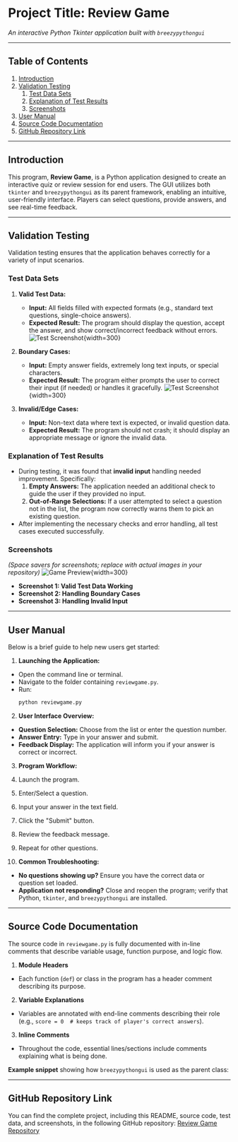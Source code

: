# Project Title: **Review Game**  
*An interactive Python Tkinter application built with `breezypythongui`*

---

## Table of Contents  
1. [Introduction](#introduction)  
2. [Validation Testing](#validation-testing)  
   1. [Test Data Sets](#test-data-sets)  
   2. [Explanation of Test Results](#explanation-of-test-results)  
   3. [Screenshots](#screenshots)  
3. [User Manual](#user-manual)  
4. [Source Code Documentation](#source-code-documentation)  
5. [GitHub Repository Link](#github-repository-link)  

---

## Introduction  
This program, **Review Game**, is a Python application designed to create an interactive quiz or review session for end users. The GUI utilizes both `tkinter` and `breezypythongui` as its parent framework, enabling an intuitive, user-friendly interface. Players can select questions, provide answers, and see real-time feedback.

---

## Validation Testing  
Validation testing ensures that the application behaves correctly for a variety of input scenarios.

### Test Data Sets  
1. **Valid Test Data:**  
   - **Input:** All fields filled with expected formats (e.g., standard text questions, single-choice answers).  
   - **Expected Result:** The program should display the question, accept the answer, and show correct/incorrect feedback without errors.
![Test Screenshot](assets/TEST3.png){width=300}

2. **Boundary Cases:**  
   - **Input:** Empty answer fields, extremely long text inputs, or special characters.  
   - **Expected Result:** The program either prompts the user to correct their input (if needed) or handles it gracefully.
![Test Screenshot](assets/TEST3.png){width=300}

3. **Invalid/Edge Cases:**  
   - **Input:** Non-text data where text is expected, or invalid question data.  
   - **Expected Result:** The program should not crash; it should display an appropriate message or ignore the invalid data.

### Explanation of Test Results  
- During testing, it was found that **invalid input** handling needed improvement. Specifically:  
  1. **Empty Answers:** The application needed an additional check to guide the user if they provided no input.  
  2. **Out-of-Range Selections:** If a user attempted to select a question not in the list, the program now correctly warns them to pick an existing question.  
- After implementing the necessary checks and error handling, all test cases executed successfully.

### Screenshots  
*(Space savers for screenshots; replace with actual images in your repository)*
![Game Preview](assets/PREVIEW.png){width=300}

- **Screenshot 1: Valid Test Data Working**  
- **Screenshot 2: Handling Boundary Cases**
- **Screenshot 3: Handling Invalid Input**


---

## User Manual  
Below is a brief guide to help new users get started:

1. **Launching the Application:**  
 - Open the command line or terminal.  
 - Navigate to the folder containing `reviewgame.py`.  
 - Run:  
   ```bash
   python reviewgame.py
   ```
2. **User Interface Overview:**  
 - **Question Selection:** Choose from the list or enter the question number.  
 - **Answer Entry:** Type in your answer and submit.  
 - **Feedback Display:** The application will inform you if your answer is correct or incorrect.  

3. **Program Workflow:**  
 1. Launch the program.  
 2. Enter/Select a question.  
 3. Input your answer in the text field.  
 4. Click the "Submit" button.  
 5. Review the feedback message.  
 6. Repeat for other questions.  

4. **Common Troubleshooting:**  
 - **No questions showing up?** Ensure you have the correct data or question set loaded.  
 - **Application not responding?** Close and reopen the program; verify that Python, `tkinter`, and `breezypythongui` are installed.

---

## Source Code Documentation  
The source code in `reviewgame.py` is fully documented with in-line comments that describe variable usage, function purpose, and logic flow.

1. **Module Headers**  
 - Each function (`def`) or class in the program has a header comment describing its purpose.  
2. **Variable Explanations**  
 - Variables are annotated with end-line comments describing their role (e.g., `score = 0  # keeps track of player's correct answers`).  
3. **Inline Comments**  
 - Throughout the code, essential lines/sections include comments explaining what is being done.

**Example snippet** showing how `breezypythongui` is used as the parent class:

---

## GitHub Repository Link

You can find the complete project, including this README, source code, test data, and screenshots, in the following GitHub repository:
[Review Game Repository](https://github.com/alo77/SDEV140)
